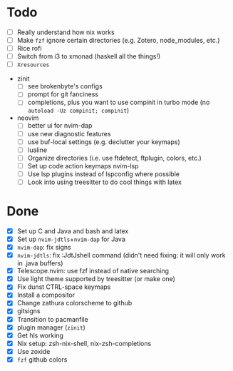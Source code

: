 # Todo

* [ ] Really understand how nix works
* [ ] Make `fzf` ignore certain directories (e.g. Zotero, node\_modules, etc.)
* [ ] Rice rofi
* [ ] Switch from i3 to xmonad (haskell all the things!)
* [ ] `Xresources`
* zinit
  + [ ] see brokenbyte's configs
  + [ ] prompt for git fanciness
  + [ ] completions, plus you want to use compinit in turbo mode (no `autoload -Uz compinit; compinit`)
* neovim
  + [ ] better ui for nvim-dap
  + [ ] use new diagnostic features
  + [ ] use buf-local settings (e.g. declutter your keymaps)
  + [ ] lualine
  + [ ] Organize directories (i.e. use ftdetect, ftplugin, colors, etc.)
  + [ ] Set up code action keymaps nvim-lsp
  + [ ] Use lsp plugins instead of lspconfig where possible
  + [ ] Look into using treesitter to do cool things with latex

# Done

* [X] Set up C and Java and bash and latex
* [X] Set up `nvim-jdtls`+`nvim-dap` for Java
* [X] `nvim-dap`: fix signs
* [X] `nvim-jdtls`: fix :JdtJshell command (didn't need fixing: it will only work in .java buffers)
* [X] Telescope.nvim: use fzf instead of native searching
* [X] Use light theme supported by treesitter (or make one)
* [X] Fix dunst CTRL-space keymaps
* [X] Install a compositor
* [X] Change zathura colorscheme to github
* [X] gitsigns
* [X] Transition to pacmanfile
* [X] plugin manager (`zinit`)
* [X] Get hls working
* [X] Nix setup: zsh-nix-shell, nix-zsh-completions
* [X] Use zoxide
* [X] `fzf` github colors
